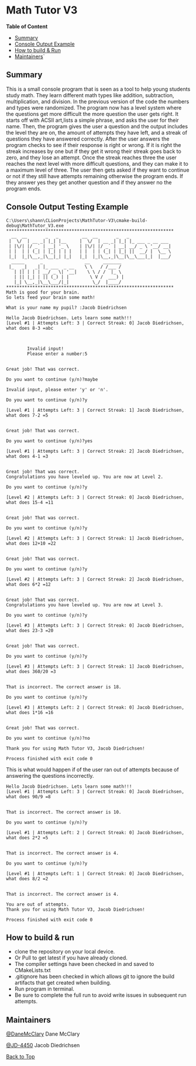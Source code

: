 <!-- 
https://github.com/lifeparticle/Markdown-Cheatsheet
https://youtu.be/eVGEea7adDM?si=cz1Fbqxr9VgioIEh
-->

# Math Tutor V3

<b>Table of Content</b>
- [Summary](#summary)
- [Console Output Example](#console-output-example)
- [How to build & Run](#how-to-build--run)
- [Maintainers](#maintainers)`

## Summary

This is a small console program that is seen as a tool to help young students study math.
They learn different math types like addition, subtraction, multiplication, and division. 
In the previous version of the code the numbers and types were randomized. The program now
has a level system where the questions get more difficult the more question the user gets right.
It starts off with ACSII art,lists a simple phrase, and asks the user for their name. Then, the
program gives the user a question and the output includes the level they are on, the amount of 
attempts they have left, and a streak of questions they have answered correctly. After the user
answers the program checks to see if their response is right or wrong. If it is right the streak 
increases by one but if they get it wrong their streak goes back to zero, and they lose an attempt. 
Once the streak reaches three the user reaches the next level with more difficult questions, and they
can make it to a maximum level of three. The user then gets asked if they want to continue or not if 
they still have attempts remaining otherwise the program ends. If they answer yes they get another
question and if they answer no the program ends.

## Console Output Testing Example
```
C:\Users\shann\CLionProjects\MathTutor-V3\cmake-build-debug\MathTutor_V3.exe
****************************************************************
  __  __       _   _         __  __       _   _
 |  \/  | __ _| |_| |__     |  \/  | __ _| |_| |_ ___ _ __ ___
 | |\/| |/ _` | __| '_ \    | |\/| |/ _` | __| __/ _ \ '__/ __|
 | |  | | (_| | |_| | | |   | |  | | (_| | |_| ||  __/ |  \__ \
 |_|  |_|\__,_|\__|_| |_|   |_|  |_|\__,_|\__|\__\___|_|  |___/
  _____      _                __     _______
 |_   _|   _| |_ ___  _ __    \ \   / /___ /
   | || | | | __/ _ \| '__|    \ \ / /  |_ \
   | || |_| | || (_) | |        \ V /  ___) |
   |_| \__,_|\__\___/|_|         \_/  |____/
****************************************************************
Math is good for your brain.
So lets feed your brain some math!

What is your name my pupil? :Jacob Diedrichsen

Hello Jacob Diedrichsen. Lets learn some math!!!
[Level #1 | Attempts Left: 3 | Correct Streak: 0] Jacob Diedrichsen, what does 8-3 =abc



        Invalid input!
        Please enter a number:5


Great job! That was correct.

Do you want to continue (y/n)?maybe

Invalid input, please enter 'y' or 'n'.

Do you want to continue (y/n)?y

[Level #1 | Attempts Left: 3 | Correct Streak: 1] Jacob Diedrichsen, what does 7-2 =5


Great job! That was correct.

Do you want to continue (y/n)?yes

[Level #1 | Attempts Left: 3 | Correct Streak: 2] Jacob Diedrichsen, what does 4-1 =3


Great job! That was correct.
Congratulations you have leveled up. You are now at Level 2.

Do you want to continue (y/n)?y

[Level #2 | Attempts Left: 3 | Correct Streak: 0] Jacob Diedrichsen, what does 15-4 =11


Great job! That was correct.

Do you want to continue (y/n)?y

[Level #2 | Attempts Left: 3 | Correct Streak: 1] Jacob Diedrichsen, what does 12+10 =22


Great job! That was correct.

Do you want to continue (y/n)?y

[Level #2 | Attempts Left: 3 | Correct Streak: 2] Jacob Diedrichsen, what does 6*2 =12


Great job! That was correct.
Congratulations you have leveled up. You are now at Level 3.

Do you want to continue (y/n)?y

[Level #3 | Attempts Left: 3 | Correct Streak: 0] Jacob Diedrichsen, what does 23-3 =20


Great job! That was correct.

Do you want to continue (y/n)?y

[Level #3 | Attempts Left: 3 | Correct Streak: 1] Jacob Diedrichsen, what does 360/20 =3


That is incorrect. The correct answer is 18.

Do you want to continue (y/n)?y

[Level #3 | Attempts Left: 2 | Correct Streak: 0] Jacob Diedrichsen, what does 1*16 =16


Great job! That was correct.

Do you want to continue (y/n)?no

Thank you for using Math Tutor V3, Jacob Diedrichsen!

Process finished with exit code 0

```
This is what would happen if of the user ran out of attempts because of answering the questions incorrectly.

```
Hello Jacob Diedrichsen. Lets learn some math!!!
[Level #1 | Attempts Left: 3 | Correct Streak: 0] Jacob Diedrichsen, what does 90/9 =8


That is incorrect. The correct answer is 10.

Do you want to continue (y/n)?y

[Level #1 | Attempts Left: 2 | Correct Streak: 0] Jacob Diedrichsen, what does 2*2 =5


That is incorrect. The correct answer is 4.

Do you want to continue (y/n)?y

[Level #1 | Attempts Left: 1 | Correct Streak: 0] Jacob Diedrichsen, what does 8/2 =2


That is incorrect. The correct answer is 4.

You are out of attempts.
Thank you for using Math Tutor V3, Jacob Diedrichsen!

Process finished with exit code 0

```
## How to build & run

* clone the repository on your local device.
* Or Pull to get latest if you have already cloned.
* The compiler settings have been checked in and saved to CMakeLists.txt
* .gitignore has been checked in which allows git to ignore the build artifacts that get created when building.
* Run program in terminal.
* Be sure to complete the full run to avoid write issues in subsequent run attempts.

## Maintainers 
[@DaneMcClary](https://github.com/DaneMcClary) Dane McClary

[@JD-4450](https://github.com/JD-4450) Jacob Diedrichsen


[Back to Top](#math-tutor-v1)

